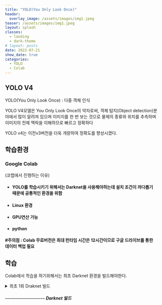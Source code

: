 ```yaml
---
title: "YOLO(You Only Look Once)"
header:
  overlay_image: /assets/images/img1.jpeg
teaser: /assets/images/img1.jpeg
layout: splash
classes:
  - landing
  - dark-theme
# layout: posts
date: 2022-07-21
show_date: true
categories:
  - YOLO
  - Colab
---
```


## YOLO V4
YOLO(You Only Look Once) : 다중 객체 인식

YOLO V4모델은 You Only Look Once의 약자로써, 객체 탐지(Object detection)분야에서 많이 알려져 있으며 이미지를 한 번 보는 것으로 물체의 종류와 위치를 추측하며 이미지의 전체 맥락을 이해하므로 빠르고 정확하다

YOLO v4는 이전v3버전을 더욱 개량하여 정확도를 향상시켰다.

## 학습환경
### Google Colab 
(코랩에서 진행하는 이유)

- #### YOLO를 학습시키기 위해서는 Darknet을 사용해야하는데 설치 조건이 까다롭기 때문에 공통적인 환경을 위함 
- #### Linux 환경
- #### GPU연산 가능  
- #### python 
#### #주의점 : Colab 무료버전은 최대 런타임 시간은 12시간이므로 구글 드라이브를 통한 데이터 백업 필요


## 학습

Colab에서 학습을 하기위해서는 최초 Darknet 환경을 빌드해야한다. 

<details>
<summary> 최초 1회 Draknet 빌드 </summary>
<div markdown="1">

### 개발환경 만들기

1. 런타임 → 런타임 유형 변경 → 하드웨어 가속기(CPU) → 하드웨어 가속기(GPU)로 설정
2. 현재 Colab과 연동되어있는 구글드라이브 마운트 

```python
from google.colab import drive
drive.mount('/content/drive')
```

위 코드를 입력하면 구글드라이브에 저장되어있는 파일들을 Colab에서 사용가능

3. GPU 사용에 필요한 CUDA 설치

```python
!/usr/local/cuda/bin/nvcc --version
## 현재 CUDA버전 확인 자신한테 맞는 버전을 확인 후 NVIDIA 홈페이지에서 버전에 맞게 다운

!arch 
## 리눅스 버전확인 cuDNN을 다운받을 때 현재 자신의 Colab 리눅스 버전에 맞게 다운
```

NVIDIA 홈페이지에서 확인
https://developer.nvidia.com/rdp/cudnn-download
회원가입 후 다운로드
cuDNN : CUDA의 소프트웨어
deep neural networks를 사용하기 위해 
자신의 CUDA 버전과 맞는 버전 다운
다운받은 파일을 구글 Drive의 darknet이란 폴더를 만들고 그 안에 cuDNN 폴더를 만들어서 옮겨놓는다.
- Googole Drive -> darknet -> cuDNN 안에 다운받은 파일을 넣음
연결된 경로복사 후 아래 명령어로 압축해제

```python
!tar -xzvf drive/MyDrive/darknet/cuDNN/cudnn-11.1-linux-x64-v8.0.5.39.tgz -C /usr/local/
## 위 경로를 자신이 저장해둔 경로에 맞게 설정한 뒤 압축해제 
!chmod a+r /usr/local/cuda/include/cudnn.h

!cat /usr/local/cuda/include/cudnn.h
## 잘 설치되었는지 설치확인
```

4. 다크넷 설치

* CUDA와 C와 기본으로 하며 빠르고 쉽다. 
* DarkNet install https://pjreddie.com/darknet/install/
* Colab에서 사용하기 편하게 바꾼 코드 실행


```python
!git clone https://github.com/AlexeyAB/darknet.git
## darknet 파일이 저장되어있는 git clone
%cd darknet
## 현재 경로 이동
!ls
# Clone 내용 확인

!git checkout feature/google-colab
```

- #Compile DarkNet (매번 할 필요없이 1회만 하면 된다)
#### Makefile 수정단계

```python
%cd /content/darknet/
!sed -i 's/OPENCV=0/OPENCV=1/' Makefile
!sed -i 's/GPU=0/GPU=1/' Makefile
!sed -i 's/CUDNN=0/CUDNN=1/' Makefile
!sed -i 's/CUDNN_HALF=0/CUDNN_HALF=1/' Makefile
```

```python
import os
if not os.path.exists('/content/drive/MyDrive/darknet/bin'):
    os.makedirs('/content/drive/MyDrive/darknet/bin')
# 만약 bin이라는 폴더가 없다면 bin이라는 폴더를 생성하는 코드 경로는 자신의 darknet경로로 설정
```

```python
!make
## draknet 컴파일
```

```python
!cp -r ./darknet /content/drive/MyDrive/darknet/bin/darknet
## 드라이브에 복사 경로는 자신의 darknet경로로 설정
# 컴파일 과정없이 다음부터는 해당 폴더를 불러와서 파일을 실행하면 된다.
```

최초 빌드 이후 다음부터는 아래 코드를 이용하여 구글드라이브에 이미 빌드된 다크넷을 가져와서 권한설정만 해준 뒤 사용하면된다.

```python
!cp /content/drive/MyDrive/darknet/bin/darknet ./darknet
!chmod +x ./darknet
## darknet 권한설정
```

5. 다크넷 확인

```python
#download files

def imShow(path):
    import cv2
    import matplotlib.pyplot as plt
    %matplotlib inline

    img = cv2.imread(path)
    height , width = img.shape[:2]
    resized_img = cv2.resize(img, (3*width, 3*height),interpolation = cv2.INTER_CUBIC)

    fig = plt.gcf()
    fig.set_size_inches(18,10)
    plt.axis("off")
    #plt.rcParams['figure.figsize'] = [10,5]
    plt.imshow(cv2.cvtColor(resized_img, cv2.COLOR_BGR2RGB))
    plt.show()

def upload():
    from google.colab import files
    uploaded = files.upload()
    for name, data in uploaded.items():
        with open(name, "wb") as f:
            f.write(data)
            print("saved file", name)
def download(path):
    from google.colab import files
    files.download(path)
```

### Darknet 에서 미리 학습된 데이터를 구글드라이브에서 가져와서 복사
- weights 파일
https://github.com/AlexeyAB/darknet/releases/download/darknet_yolo_v3_optimal/yolov4.weights
구글 드라이브 -> darknet -> weights 폴더를 만들어서 yolov4.weights 파일을 넣음
- cfg 파일
https://raw.githubusercontent.com/AlexeyAB/darknet/master/cfg/yolov4.cfg
구글 드라이브 -> darknet -> cfg 폴더를 만들어서 yolov4.cfg 파일을 넣음

```python
!cp -r "/content/drive/MyDrive/darknet/weights" ./weights
!cp -r "/content/drive/MyDrive/darknet/weights" ./cfg
## 위 명령어로 드라이브에 있는 2개의 폴더를 colab 로컬 폴더로 복사
```

```python
!./darknet detect cfg/yolov3.cfg weights/yolov3.weights data/dog.jpg
## cfg는 자신의 cfg파일이 있는경로
## weights는 자신의 weights파일이 있는 경로
## data는 자신이 테스트할 사진 다크넷 빌드시 자동으로 생성된다.
```

객체 탐지가 정상적으로 완료되면 predictions.jpg 파일이 생성된다 위에서 정의함 함수를 이용하여 결과를 확인

```python
imShow('predictions.jpg')
```

#### 명령어가 실행이 안된다면 높은확률로 경로 문제일 가능성이 크다. !ls 명령어로 현재 경로를 확인 후 darknet파일이 있는 폴더까지 이동 후 cfg 와weights 경로를 다시 확인후 실행해보자

</div>
</details>

##### -------------------- Darknet 빌드






